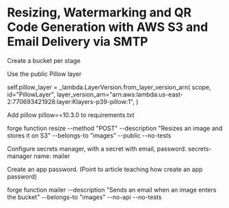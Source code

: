 # Resizing, Watermarking and QR Code Generation with AWS S3 and Email Delivery via SMTP

Create a bucket per stage

Use the public Pillow layer

self.pillow_layer = \_lambda.LayerVersion.from_layer_version_arn(
scope,
id="PillowLayer",
layer_version_arn="arn:aws:lambda:us-east-2:770693421928:layer:Klayers-p39-pillow:1",
)

Add pillow pillow==10.3.0 to requirements.txt

forge function resize --method "POST" --description "Resizes an image and stores it on S3" --belongs-to "images" --public --no-tests

Configure secrets manager, with a secret with email, password. secrets-manager name: mailer

Create an app password. (Point to article teaching how create an app password)

forge function mailer --description "Sends an email when an image enters the bucket" --belongs-to "images" --no-api --no-tests
